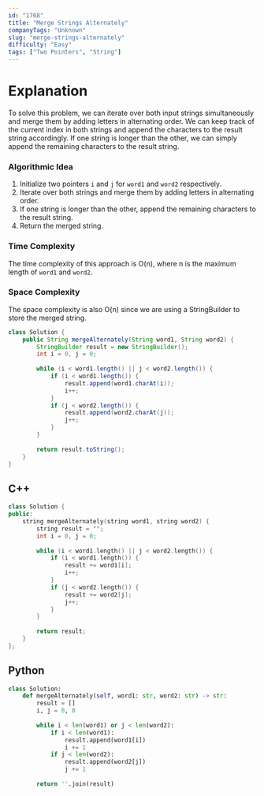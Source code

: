 ```yaml
---
id: "1768"
title: "Merge Strings Alternately"
companyTags: "Unknown"
slug: "merge-strings-alternately"
difficulty: "Easy"
tags: ["Two Pointers", "String"]
---
```


# Explanation

To solve this problem, we can iterate over both input strings simultaneously and merge them by adding letters in alternating order. We can keep track of the current index in both strings and append the characters to the result string accordingly. If one string is longer than the other, we can simply append the remaining characters to the result string.

### Algorithmic Idea
1. Initialize two pointers `i` and `j` for `word1` and `word2` respectively.
2. Iterate over both strings and merge them by adding letters in alternating order.
3. If one string is longer than the other, append the remaining characters to the result string.
4. Return the merged string.

### Time Complexity
The time complexity of this approach is O(n), where n is the maximum length of `word1` and `word2`.

### Space Complexity
The space complexity is also O(n) since we are using a StringBuilder to store the merged string.
```java
class Solution {
    public String mergeAlternately(String word1, String word2) {
        StringBuilder result = new StringBuilder();
        int i = 0, j = 0;
        
        while (i < word1.length() || j < word2.length()) {
            if (i < word1.length()) {
                result.append(word1.charAt(i));
                i++;
            }
            if (j < word2.length()) {
                result.append(word2.charAt(j));
                j++;
            }
        }
        
        return result.toString();
    }
}
```

## C++
```cpp
class Solution {
public:
    string mergeAlternately(string word1, string word2) {
        string result = "";
        int i = 0, j = 0;
        
        while (i < word1.length() || j < word2.length()) {
            if (i < word1.length()) {
                result += word1[i];
                i++;
            }
            if (j < word2.length()) {
                result += word2[j];
                j++;
            }
        }
        
        return result;
    }
};
```

## Python
```python
class Solution:
    def mergeAlternately(self, word1: str, word2: str) -> str:
        result = []
        i, j = 0, 0
        
        while i < len(word1) or j < len(word2):
            if i < len(word1):
                result.append(word1[i])
                i += 1
            if j < len(word2):
                result.append(word2[j])
                j += 1
        
        return ''.join(result)
```